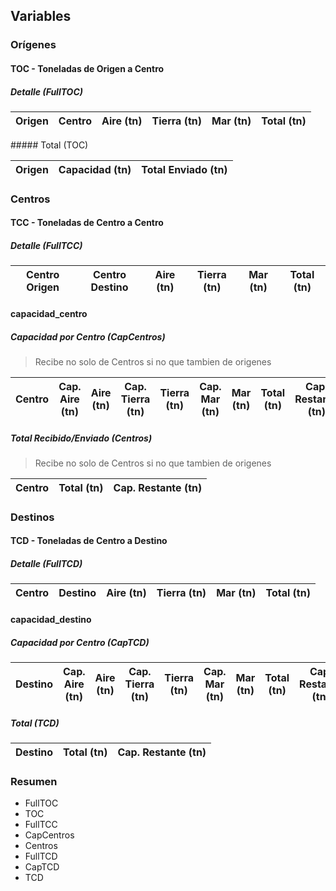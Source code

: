 ## Variables

### Orígenes

#### TOC - Toneladas de Origen a Centro

##### Detalle (FullTOC)

| Origen | Centro | Aire (tn) | Tierra (tn) | Mar (tn) | Total (tn) |
| ------ | ------ | --------- | ----------- | -------- | ---------- |

##### Total (TOC)

| Origen | Capacidad (tn) | Total Enviado (tn) |
| ------ | -------------- | ------------------ |

### Centros

#### TCC - Toneladas de Centro a Centro

##### Detalle (FullTCC)

| Centro Origen | Centro Destino | Aire (tn) | Tierra (tn) | Mar (tn) | Total (tn) |
| ------------- | -------------- | --------- | ----------- | -------- | ---------- |

#### capacidad_centro

##### Capacidad por Centro (CapCentros)

> Recibe no solo de Centros si no que tambien de origenes

| Centro | Cap. Aire (tn) | Aire (tn) | Cap. Tierra (tn) | Tierra (tn) | Cap. Mar (tn) | Mar (tn) | Total (tn) | Cap. Restante (tn) |
| ------ | -------------- | --------- | ---------------- | ----------- | ------------- | -------- | ---------- | ------------------ |

##### Total Recibido/Enviado (Centros)

> Recibe no solo de Centros si no que tambien de origenes

| Centro | Total (tn) | Cap. Restante (tn) |
| ------ | ---------- | ------------------ |

### Destinos

#### TCD - Toneladas de Centro a Destino

##### Detalle (FullTCD)

| Centro | Destino | Aire (tn) | Tierra (tn) | Mar (tn) | Total (tn) |
| ------ | ------- | --------- | ----------- | -------- | ---------- |

#### capacidad_destino

##### Capacidad por Centro (CapTCD)

| Destino | Cap. Aire (tn) | Aire (tn) | Cap. Tierra (tn) | Tierra (tn) | Cap. Mar (tn) | Mar (tn) | Total (tn) | Cap. Restante (tn) |
| ------- | -------------- | --------- | ---------------- | ----------- | ------------- | -------- | ---------- | ------------------ |

##### Total (TCD)

| Destino | Total (tn) | Cap. Restante (tn) |
| ------- | ---------- | ------------------ |

### Resumen

- FullTOC
- TOC
- FullTCC
- CapCentros
- Centros
- FullTCD
- CapTCD
- TCD
